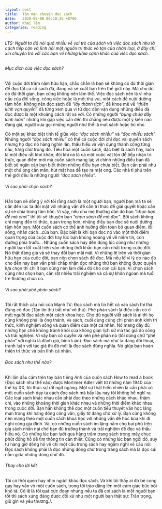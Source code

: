 ```yaml
---
layout: post
title:  Tản mạn chuyện đọc sách
date:   2020-08-08 06:18:25 +0700
author: Khai Tâm
categories: reading
---
```

###### LTS: Người ta đã nói quá nhiều về vai trò của sách và việc đọc sách như là cách tiếp cận và lĩnh hội một nguồn tri thức vô tận của nhân loại, ở đây chỉ xin chuyện trò với các bạn về những khía cạnh khác của việc đọc sách.
###### Mục đích của việc đọc sách?
Với cuộc đời trăm năm hữu hạn, chắc chắn là bạn sẽ không có đủ thời gian để đọc tất cả số sách đã, đang và sẽ xuất bản trên thế giới này. Mà cho dù có đủ thời gian, bạn cũng không nên làm thế. Việc đọc sách nên là vì nhu cầu của đời sống, công việc hoặc là một thú vui, một cách để nuôi dưỡng tâm hồn. Không nên đọc sách để *“lấy thành tích”*, để khoe mẽ về *“thiên kinh vạn quyển”* đã từng xem qua vì từ đọc đến vận dụng những điều đã đọc được là một khoảng cách rất xa vời. Có những người *“bụng chứa đầy kinh luân”* nhưng khi gặp việc cần đến thì chẳng nêu được một ý kiến nào đáng giá, người xưa gọi những người như thế là mọt sách hoặc hủ nho.

Có một sự khác biệt tinh tế giữa việc *“đọc sách nhiều”* và *“đọc nhiều sách”*. Những người *“đọc sách nhiều”* có thể cả cuộc đời chỉ đọc vài quyển sách nhưng họ đọc nó hàng nghìn lần, thấu hiểu và vận dụng thành công từng câu, từng chữ trong đó. Tiêu hóa một cuốn sách, đặc biệt là sách hay, luôn là một điều rất khó khăn; đôi khi nó là cả một cuộc vật lộn để tiếp nhận tri thức, quan điểm mới mà cuốn sách mang lại; vì chính những điều bạn đã biết sẽ ngăn cản bạn biết thêm những điều bạn chưa biết. Bạn cần phải như một chú ong cần mẫn, hút mật hoa để tạo ra mật ong. Các nhà tỉ phú trên thế giới đều là những người *“đọc sách nhiều”*. 

###### Vì sao phải chọn sách?
Hẳn bạn sẽ đồng ý với tôi rằng sách là một người bạn; người bạn mà ta sẽ cần đến lúc ta đối mặt với những vấn đề cần tri thức để giải quyết hoặc cần sự sẻ chia trong tâm hồn. Vì vậy, nếu cha mẹ thường dặn dò bạn *“chọn bạn để mà chơi”* thì tôi sẽ khuyên bạn *“chọn sách để mà đọc”*. Bởi sách không chỉ mang đến tri thức, quan trọng hơn, những điều bạn đọc sẽ nuôi dưỡng tâm hồn bạn. Một cuốn sách có thể ảnh hưởng đến toàn bộ quan điểm, lối sống, nhân cách…của bạn. Đặc biệt là khi bạn đọc nó vào một thời điểm quan trọng của cuộc đời hay lúc bạn khủng hoảng về về niềm tin, con đường phía trước... Những cuốn sách hay đến đúng lúc cũng như những người bạn tốt xuất hiện vào những thời khắc bạn cần nhất trong cuộc đời. Nó thật đáng giá và sẽ thay đổi bạn mãi mãi. Vì những lẽ trên và thời gian hữu hạn của cuộc đời, bạn nên chọn sách để đọc. Mà nếu lỡ vì lý do nào đó cho đến nay bạn vẫn phải chấp nhận đọc những thứ bạn không được quyền lựa chọn thì chí ít bạn cũng nên làm điều đó cho con cái bạn. Vì chọn sách cũng như chọn bạn, cần rất nhiều trải nghiệm và cả sự khôn ngoan mà tuổi trẻ thường chưa có.


###### Vì sao phải phê phán sách?
Tôi rất thích câu nói của Mạnh Tử: Đọc sách mà tin hết cả vào sách thì thà đừng có đọc (Tận tín thư bất như vô thư). Phê phán sách là điều cần có ở một người đọc sách một cách khoa học. Cho dù người viết sách là ai thì họ cũng không phải là ông thánh, và sách, cuối cùng cũng chỉ phản ánh kinh tri thức, kinh nghiệm sống và quan điểm của một cá nhân. Nó mang đầy đủ những hạn chế không tránh khỏi của không gian lịch sử mà tác giả đó sống và trải nghiệm. Vì vậy bạn có quyền và nên phê phán nó (tôi dùng chữ “phê phán” với nghĩa là đánh giá, bình luận). Đọc sách mà như ta đang đối thoại, tranh luận với tác giả thì đó mới là đọc sách đúng nghĩa. Nó giúp bạn hoàn thiện tri thức và bản lĩnh cá nhân.
###### Đọc sách như thế nào?
Khi lần đầu cầm trên tay bản tiếng Anh của cuốn sách How to read a book  (Đọc sách như thế nào) được Mortimer Adler viết từ những năm 1940 của thế kỷ XX, tôi thực sự rất ngỡ ngàng. Một sự thật hiển nhiên là cần phải có một cuốn sách dạy ta cách đọc sách mà bấy lâu nay tôi không hề nghĩ ra. Các loại sách khác nhau cần phải đọc theo những cách khác nhau, thậm chí, vào những khoảng thời gian khác nhau và những thời điểm khác nhau trong cuộc đời. Bạn hẳn không thể đọc một cuốn tiểu thuyết văn học lãng mạn trong khi hàng đống công văn, giấy tờ đang chờ xử lý. Bạn cũng không nên mang theo một cuốn sách khoa học với những vấn đề hóc búa khi đi nghỉ cùng gia đình. Và, có những cuốn sách im lặng nằm cho bụi phủ trên giá sách nhẫn nại chờ bạn đủ trưởng thành và trải nghiệm để đọc và thấu hiểu nó. Có những lúc bạn lướt qua hàng trăm trang sách trong mấy chục phút đồng hồ để tìm thông tin cần thiết. Cũng có những lúc bạn ngồi đó, suy tư hàng giờ đồng hồ về chỉ một câu trong sách hay ngẫm nghĩ về câu nói: Đọc sách không phải là đọc những dòng chữ trong trang sách mà là đọc cái nằm giữa những dòng chữ đó.
###### Thay cho lời kết
Tôi có thói quen hay nhìn người khác đọc sách. Và khi tôi thấy ai đó bẻ cong gáy hay vần vò một cuốn sách, trong tôi trào dâng lên một cảm giác bức bối khó tả. Có lẽ là tôi quá cực đoan nhưng nếu ta đã coi sách là một người bạn tốt thì sách xứng đáng được đối xử như một người bạn thật sự: Trân trọng, giữ gìn và yêu thương./.